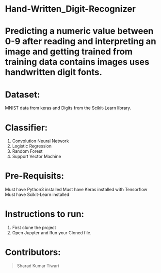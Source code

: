 # Hand-Written_Digit-Recognizer

# Predicting a numeric value between 0-9 after reading and interpreting an image and getting trained from training data contains images uses handwritten digit fonts.

# Dataset:
MNIST data from keras and Digits from the Scikit-Learn library.

# Classifier:
1. Convolution Neural Network
2. Logistic Regression
3. Random Forest
4. Support Vector Machine

# Pre-Requisits:
Must have Python3 installed
Must have Keras installed with Tensorflow
Must have Scikit-Learn installed

# Instructions to run:
1. First clone the project
2. Open Jupyter and Run your Cloned file.

# Contributors:
> Sharad Kumar Tiwari
